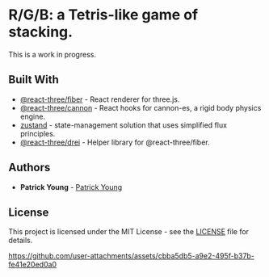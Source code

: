# R/G/B: a Tetris-like game of stacking.

This is a work in progress.

## Built With
* [@react-three/fiber](https://www.npmjs.com/package/@react-three/fiber) - React renderer for three.js.
* [@react-three/cannon](https://www.npmjs.com/package/@react-three/cannon) - React hooks for cannon-es, a rigid body physics engine.
* [zustand](https://www.npmjs.com/package/zustand) - state-management solution that uses simplified flux principles.
* [@react-three/drei](https://www.npmjs.com/package/@react-three/drei) - Helper library for @react-three/fiber.

## Authors

* **Patrick Young** - [Patrick Young](https://github.com/patrick-s-young)

## License

This project is licensed under the MIT License - see the [LICENSE](LICENSE) file for details.

https://github.com/user-attachments/assets/cbba5db5-a9e2-495f-b37b-fe41e20ed0a0

